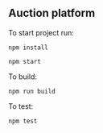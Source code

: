 ## Auction platform 

To start project run:

`npm install`

`npm start`

To build:

`npm run build`

To test: 

`npm test`


